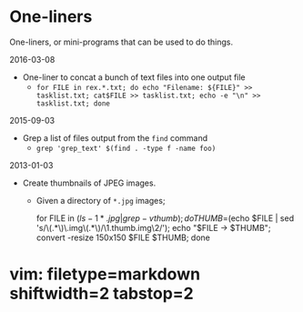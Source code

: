 # One-liners #
One-liners, or mini-programs that can be used to do things.

2016-03-08
- One-liner to concat a bunch of text files into one output file
  - `for FILE in rex.*.txt; do echo "Filename: ${FILE}" >> tasklist.txt;
    cat$FILE >> tasklist.txt; echo -e "\n" >> tasklist.txt; done`

2015-09-03
- Grep a list of files output from the `find` command
  - `grep 'grep_text' $(find . -type f -name foo)`

2013-01-03
- Create thumbnails of JPEG images.
  - Given a directory of `*.jpg` images;


    for FILE in $(ls -1 *.jpg | grep -v thumb); 
    do THUMB=$(echo $FILE | sed 's/\(.*\)\.img\(.*\)/\1.thumb.img\2/'); 
    echo "$FILE -> $THUMB"; convert -resize 150x150 $FILE $THUMB; done

# vim: filetype=markdown shiftwidth=2 tabstop=2
